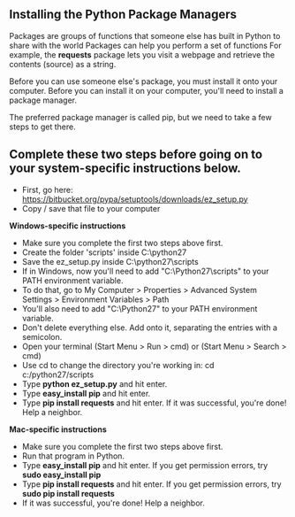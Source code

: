 ## Installing the Python Package Managers

Packages are groups of functions that someone else has built in Python to share with the world
Packages can help you perform a set of functions
For example, the **requests** package lets you visit a webpage and retrieve the contents (source) as a string.

Before you can use someone else's package, you must install it onto your computer.
Before you can install it on your computer, you'll need to install a package manager.

The preferred package manager is called pip, but we need to take a few steps to get there.

## Complete these two steps before going on to your system-specific instructions below.
* First, go here: https://bitbucket.org/pypa/setuptools/downloads/ez_setup.py
* Copy / save that file to your computer

**Windows-specific instructions**
* Make sure you complete the first two steps above first.
* Create the folder 'scripts' inside C:\python27
* Save the ez_setup.py inside C:\python27\scripts
* If in Windows, now you'll need to add "C:\Python27\scripts" to your PATH environment variable.
* To do that, go to My Computer > Properties > Advanced System Settings > Environment Variables > Path
* You'll also need to add "C:\Python27" to your PATH environment variable.
* Don't delete everything else.  Add onto it, separating the entries with a semicolon.
* Open your terminal (Start Menu > Run > cmd) or (Start Menu > Search > cmd)
* Use cd to change the directory you're working in: cd c:/python27/scripts
* Type **python ez_setup.py** and hit enter.
* Type **easy_install pip** and hit enter.
* Type **pip install requests** and hit enter.  If it was successful, you're done! Help a neighbor.

**Mac-specific instructions**
* Make sure you complete the first two steps above first.
* Run that program in Python.
* Type **easy_install pip** and hit enter.  If you get permission errors, try **sudo easy_install pip**
* Type **pip install requests** and hit enter.  If you get permission errors, try **sudo pip install requests**
* If it was successful, you're done! Help a neighbor.
